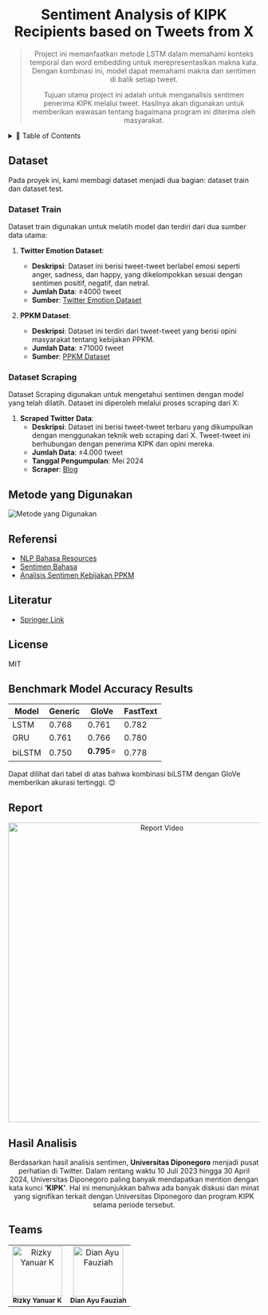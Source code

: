 <div align="center">
  <h1>Sentiment Analysis of KIPK Recipients based on Tweets from X</h1>
  <blockquote>
    <p>Project ini memanfaatkan metode LSTM dalam memahami konteks temporal dan word embedding untuk merepresentasikan makna kata. Dengan kombinasi ini, model dapat memahami makna dan sentimen di balik setiap tweet.</p>
    <p>Tujuan utama project ini adalah untuk menganalisis sentimen penerima KIPK melalui tweet. Hasilnya akan digunakan untuk memberikan wawasan tentang bagaimana program ini diterima oleh masyarakat.</p>
  </blockquote>
</div>

<details>
  <summary>🏁 Table of Contents</summary>
  <ul>
    <li><a href="#dataset">Dataset</a></li>
    <li><a href="#metode-yang-digunakan">Metode yang Digunakan</a></li>
    <li><a href="#referensi">Referensi</a></li>
    <li><a href="#literatur">Literatur</a></li>
    <li><a href="#license">Lisensi</a></li>
    <li><a href="#benchmark-model-accuracy-results">Benchmark Model Accuracy Results</a></li>
    <li><a href="#report">Report</a></li>
    <li><a href="#Hasil-Analisis">Hasil Analisis</a></li>
    <li><a href="#teams">Teams</a></li>
  </ul>
</details>

## Dataset

Pada proyek ini, kami membagi dataset menjadi dua bagian: dataset train dan dataset test.

### Dataset Train
Dataset train digunakan untuk melatih model dan terdiri dari dua sumber data utama:

1. **Twitter Emotion Dataset**:
    - **Deskripsi**: Dataset ini berisi tweet-tweet berlabel emosi seperti anger, sadness, dan happy, yang dikelompokkan sesuai dengan sentimen positif, negatif, dan netral.
    - **Jumlah Data**: ±4000 tweet
    - **Sumber**: [Twitter Emotion Dataset](https://github.com/meisaputri21/Indonesian-Twitter-Emotion-Dataset/blob/master/Twitter_Emotion_Dataset.csv)

2. **PPKM Dataset**:
    - **Deskripsi**: Dataset ini terdiri dari tweet-tweet yang berisi opini masyarakat tentang kebijakan PPKM.
    - **Jumlah Data**: ±71000 tweet
    - **Sumber**: [PPKM Dataset](https://www.kaggle.com/datasets/anggapurnama/twitter-dataset-ppkm)

### Dataset Scraping
Dataset Scraping digunakan untuk mengetahui sentimen dengan model yang telah dilatih. Dataset ini diperoleh melalui proses scraping dari X:

1. **Scraped Twitter Data**:
    - **Deskripsi**: Dataset ini berisi tweet-tweet terbaru yang dikumpulkan dengan menggunakan teknik web scraping dari X. Tweet-tweet ini berhubungan dengan penerima KIPK dan opini mereka.
    - **Jumlah Data**: ±4.000 tweet
    - **Tanggal Pengumpulan**: Mei 2024
    - **Scraper**: [Blog](https://helmisatria.com/blog/updated-crawl-data-twitter-x-maret-2024)


## Metode yang Digunakan
![Metode yang Digunakan](https://github.com/rizky-22017-mhs-unesa-ac-id/Sentiment-Analysis-of-KIPK-Recipients-based-on-Tweets-from-X/assets/82692777/6fc06fc3-8c73-4a5f-b4d0-05d059b0f6c3)

## Referensi
* [NLP Bahasa Resources](https://github.com/louisowen6/NLP_bahasa_resources)
* [Sentimen Bahasa](https://github.com/onpilot/sentimen-bahasa?tab=readme-ov-file)
* [Analisis Sentimen Kebijakan PPKM](https://github.com/ShinyQ/Final-IFest-2021_Analisis-Sentimen-Kebijakan-PPKM-Pemerintah-IndoBERT-IndoBERTweet/tree/main)

## Literatur
* [Springer Link](https://link.springer.com/content/pdf/10.1007/s00521-022-08186-1.pdf)

## License
MIT

## Benchmark Model Accuracy Results

| Model  |   Generic   |    GloVe     |   FastText  |
|--------|-------------|--------------|-------------|
| LSTM   |    0.768    |    0.761     |    0.782    |
| GRU    |    0.761    |    0.766     |    0.780    |
| biLSTM |    0.750    |  **0.795**⭐  |    0.778    |

Dapat dilihat dari tabel di atas bahwa kombinasi biLSTM dengan GloVe memberikan akurasi tertinggi. 😊

## Report

<div align="center">
  <a href="https://lookerstudio.google.com/reporting/1cd78423-a8d7-496f-bea2-35fce8ee06f7/page/ynr1D" target="_blank">
    <img src="https://github.com/rizky-22017-mhs-unesa-ac-id/Sentiment-Analysis-of-KIPK-Recipients-based-on-Tweets-from-X/assets/82692777/3d996ddc-142a-4138-8888-0d2711dca0ae" alt="Report Video" width="600"/>
  </a>
</div>

## Hasil Analisis
<div align="center">
  <p>
    Berdasarkan hasil analisis sentimen, <strong>Universitas Diponegoro</strong> menjadi pusat perhatian di Twitter. Dalam rentang waktu 10 Juli 2023 hingga 30 April 2024, Universitas Diponegoro paling banyak mendapatkan mention dengan kata kunci <strong>‘KIPK’</strong>. Hal ini menunjukkan bahwa ada banyak diskusi dan minat yang signifikan terkait dengan Universitas Diponegoro dan program KIPK selama periode tersebut.
  </p>
</div>

## Teams
<div align="center">
  <table>
    <tr>
      <td align="center">
        <a href="https://github.com/rizkyyanuark">
          <img src="https://avatars.githubusercontent.com/u/82692777?v=4" width="100px;" alt="Rizky Yanuar K"/>
        </a>
        <br />
        <sub><b>Rizky Yanuar K</b></sub>
      </td>
      <td align="center">
        <a href="https://github.com/Dianayuww">
          <img src="https://avatars.githubusercontent.com/u/167867871?v=4" width="100px;" alt="Dian Ayu Fauziah"/>
        </a>
        <br />
        <sub><b>Dian Ayu Fauziah</b></sub>
      </td>
    </tr>
  </table>
</div>
